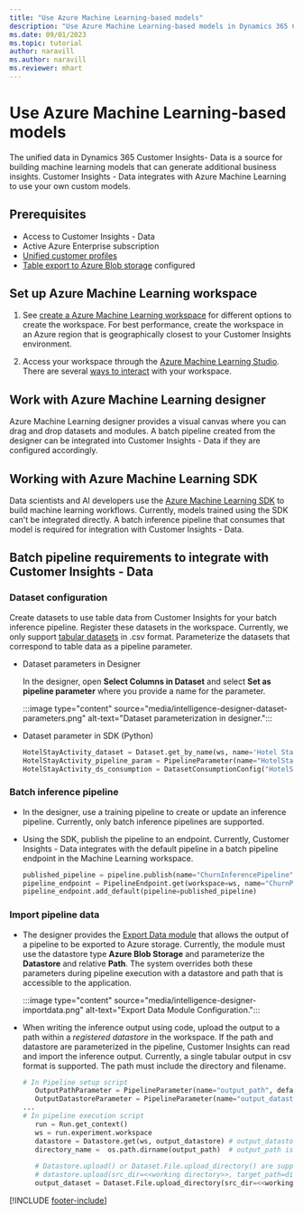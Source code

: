 ```yaml
---
title: "Use Azure Machine Learning-based models"
description: "Use Azure Machine Learning-based models in Dynamics 365 Customer Insights - Data."
ms.date: 09/01/2023
ms.topic: tutorial
author: naravill
ms.author: naravill
ms.reviewer: mhart
---
```


# Use Azure Machine Learning-based models

The unified data in Dynamics 365 Customer Insights- Data is a source for building machine learning models that can generate additional business insights. Customer Insights - Data integrates with Azure Machine Learning to use your own custom models.

## Prerequisites

- Access to Customer Insights - Data
- Active Azure Enterprise subscription
- [Unified customer profiles](data-unification.md)
- [Table export to Azure Blob storage](export-azure-blob-storage.md) configured

## Set up Azure Machine Learning workspace

1. See [create a Azure Machine Learning workspace](/azure/machine-learning/concept-workspace#-create-a-workspace) for different options to create the workspace. For best performance, create the workspace in an Azure region that is geographically closest to your Customer Insights environment.

1. Access your workspace through the [Azure Machine Learning Studio](https://ml.azure.com/). There are several [ways to interact](/azure/machine-learning/concept-workspace#tools-for-workspace-interaction) with your workspace.

## Work with Azure Machine Learning designer

Azure Machine Learning designer provides a visual canvas where you can drag and drop datasets and modules. A batch pipeline created from the designer can be integrated into Customer Insights - Data if they are configured accordingly.

## Working with Azure Machine Learning SDK

Data scientists and AI developers use the [Azure Machine Learning SDK](/python/api/overview/azure/ml/?preserve-view=true&view=azure-ml-py) to build machine learning workflows. Currently, models trained using the SDK can't be integrated directly. A batch inference pipeline that consumes that model is required for integration with Customer Insights - Data.

## Batch pipeline requirements to integrate with Customer Insights - Data

### Dataset configuration

Create datasets to use table data from Customer Insights for your batch inference pipeline. Register these datasets in the workspace. Currently, we only support [tabular datasets](/azure/machine-learning/how-to-create-register-datasets#tabulardataset) in .csv format. Parameterize the datasets that correspond to table data as a pipeline parameter.

- Dataset parameters in Designer

  In the designer, open **Select Columns in Dataset** and select **Set as pipeline parameter** where you provide a name for the parameter.

  :::image type="content" source="media/intelligence-designer-dataset-parameters.png" alt-text="Dataset parameterization in designer.":::

- Dataset parameter in SDK (Python)

   ```python
   HotelStayActivity_dataset = Dataset.get_by_name(ws, name='Hotel Stay Activity Data')
   HotelStayActivity_pipeline_param = PipelineParameter(name="HotelStayActivity_pipeline_param", default_value=HotelStayActivity_dataset)
   HotelStayActivity_ds_consumption = DatasetConsumptionConfig("HotelStayActivity_dataset", HotelStayActivity_pipeline_param)
   ```

### Batch inference pipeline
  
- In the designer, use a training pipeline to create or update an inference pipeline. Currently, only batch inference pipelines are supported.

- Using the SDK, publish the pipeline to an endpoint. Currently, Customer Insights - Data integrates with the default pipeline in a batch pipeline endpoint in the Machine Learning workspace.

   ```python
   published_pipeline = pipeline.publish(name="ChurnInferencePipeline", description="Published Churn Inference pipeline")
   pipeline_endpoint = PipelineEndpoint.get(workspace=ws, name="ChurnPipelineEndpoint") 
   pipeline_endpoint.add_default(pipeline=published_pipeline)
   ```

### Import pipeline data

- The designer provides the [Export Data module](/azure/machine-learning/algorithm-module-reference/export-data) that allows the output of a pipeline to be exported to Azure storage. Currently, the module must use the datastore type **Azure Blob Storage** and parameterize the **Datastore** and relative **Path**. The system overrides both these parameters during pipeline execution with a datastore and path that is accessible to the application.

  :::image type="content" source="media/intelligence-designer-importdata.png" alt-text="Export Data Module Configuration.":::

- When writing the inference output using code, upload the output to a path within a *registered datastore* in the workspace. If the path and datastore are parameterized in the pipeline, Customer Insights can read and import the inference output. Currently, a single tabular output in csv format is supported. The path must include the directory and filename.

   ```python
   # In Pipeline setup script
      OutputPathParameter = PipelineParameter(name="output_path", default_value="HotelChurnOutput/HotelChurnOutput.csv")
      OutputDatastoreParameter = PipelineParameter(name="output_datastore", default_value="workspaceblobstore")
   ...
   # In pipeline execution script
      run = Run.get_context()
      ws = run.experiment.workspace
      datastore = Datastore.get(ws, output_datastore) # output_datastore is parameterized
      directory_name =  os.path.dirname(output_path)  # output_path is parameterized.
      
      # Datastore.upload() or Dataset.File.upload_directory() are supported methods to uplaod the data
      # datastore.upload(src_dir=<<working directory>>, target_path=directory_name, overwrite=False, show_progress=True)
      output_dataset = Dataset.File.upload_directory(src_dir=<<working directory>>, target = (datastore, directory_name)) # Remove trailing "/" from directory_name
   ```

[!INCLUDE [footer-include](includes/footer-banner.md)]
